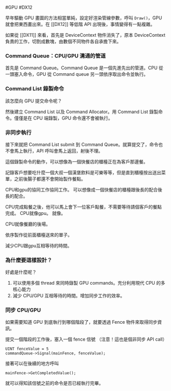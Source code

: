---
---
#GPU #DX12

早年驅動 GPU 畫圖的方法相當單純，設定好渲染管線參數，呼叫 `Draw()`，GPU 就會把東西畫出來。在 [[DX12]] 等低階 API 出現後，事情變得有一點複雜。

如果從 [[DX11]] 來看，首先是 DeviceContext 物件消失了，原本 DeviceContext 負責的工作，切割成數塊，由數個不同物件各自承擔下來。

### Command Queue：CPU/GPU 溝通的管道

首先是 Command Queue。Command Queue 是一個先進先出的管道。CPU 從一頭塞入命令，GPU 從 Command queue 另一頭依序取出命令並執行。

### Command List 錄製命令
該怎麼向 GPU 提交命令呢？

然後建立 Command List 以及 Command Allocator。用 Command List 錄製命令。僅僅是在 CPU 端錄製，GPU 命令還不會被執行。

### 非同步執行

接下來就把 Command List submit 到 Command Queue。就算提交了，命令也不會馬上執行，API 呼叫會馬上返回，射後不理。

這個錄製命令的動作，可以想像為一個快餐店的櫃檯正在為客戶那邊餐。  
  
記錄客戶想要吃什麼一個大叔一個漢堡飲料是可樂等等，但是直到櫃檯按出送出菜單，之前後腸子都還不會開始製作餐點。  
  
CPU和gpu的協同工作協同工作。 可以想像成一個快餐店的櫃檯跟後長的配合後長的配合。  
  
CPU完成點餐之後，他可以馬上會下一位客戶點餐，不需要等待請個客戶的餐點完成。 CPU就像gpu。 就像。  
  
CPU就像餐廳的後場。  
  
依序製作從前面櫃檯送來的單子。  
  
減少CPU跟gpu互相等待的時間。

### 為什麼要這樣設計？

好處是什麼呢？
1. 可以使用多個 thread 來同時錄製 GPU commands。充分利用現代 CPU 的多核心能力
2. 減少 CPU/GPU 互相等待的時間。增加同步工作的效率。


### 同步 CPU/GPU

如果需要知道 GPU 到底執行到哪個階段了，就要透過 Fence 物件來取得同步資訊。

提交一個階段的工作後，塞入一個 fence 信號 （注意！這也是個非同步 API call）
```
UINT fenceValue = 5
commandQueue->Signal(mainFence, fenceValue);
```

接著可以在後續的地方呼叫
```
mainFence->GetCompletedValue(); 
```
就可以得知該信號之前的命令是否已經執行完畢。